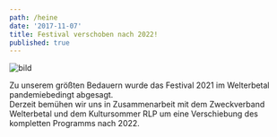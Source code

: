 ```yaml
---
path: /heine
date: '2017-11-07'
title: Festival verschoben nach 2022! 
published: true
---
```


![bild](/ufer-paddel.jpg)

Zu unserem größten Bedauern wurde das Festival 2021 im Welterbetal pandemiebedingt abgesagt.     
Derzeit bemühen wir uns in Zusammenarbeit mit dem Zweckverband Welterbetal und dem Kultursommer RLP um eine Verschiebung des kompletten Programms nach 2022.


   



